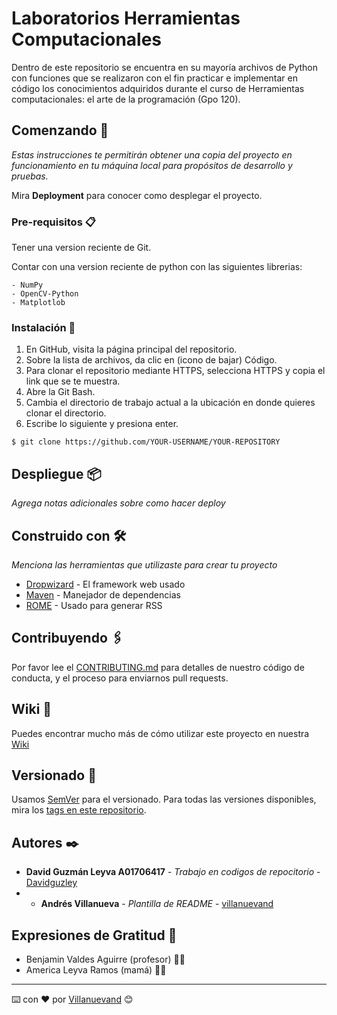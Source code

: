 # Laboratorios Herramientas Computacionales

Dentro de este repositorio se encuentra en su mayoría archivos de Python con funciones que se realizaron con el fin practicar e implementar en código los conocimientos adquiridos durante el curso de Herramientas computacionales: el arte de la programación (Gpo 120).

## Comenzando 🚀

_Estas instrucciones te permitirán obtener una copia del proyecto en funcionamiento en tu máquina local para propósitos de desarrollo y pruebas._

Mira **Deployment** para conocer como desplegar el proyecto.


### Pre-requisitos 📋

Tener una version reciente de Git.

Contar con una version reciente de python con las siguientes librerias:

```
- NumPy
- OpenCV-Python
- Matplotlob
```

### Instalación 🔧

1. En GitHub, visita la página principal del repositorio.
2. Sobre la lista de archivos, da clic en (icono de bajar) Código.
3. Para clonar el repositorio mediante HTTPS, selecciona HTTPS y copia el link que se te muestra.
4. Abre la Git Bash.
5. Cambia el directorio de trabajo actual a la ubicación en donde quieres clonar el directorio.
6. Escribe lo siguiente y presiona enter.
```
$ git clone https://github.com/YOUR-USERNAME/YOUR-REPOSITORY
```


## Despliegue 📦

_Agrega notas adicionales sobre como hacer deploy_

## Construido con 🛠️

_Menciona las herramientas que utilizaste para crear tu proyecto_

* [Dropwizard](http://www.dropwizard.io/1.0.2/docs/) - El framework web usado
* [Maven](https://maven.apache.org/) - Manejador de dependencias
* [ROME](https://rometools.github.io/rome/) - Usado para generar RSS

## Contribuyendo 🖇️

Por favor lee el [CONTRIBUTING.md](https://gist.github.com/villanuevand/xxxxxx) para detalles de nuestro código de conducta, y el proceso para enviarnos pull requests.

## Wiki 📖

Puedes encontrar mucho más de cómo utilizar este proyecto en nuestra [Wiki](https://github.com/tu/proyecto/wiki)

## Versionado 📌

Usamos [SemVer](http://semver.org/) para el versionado. Para todas las versiones disponibles, mira los [tags en este repositorio](https://github.com/tu/proyecto/tags).

## Autores ✒️

* **David Guzmán Leyva A01706417** - *Trabajo en codigos de repocitorio* - [Davidguzley](https://github.com/Davidguzley)
* * **Andrés Villanueva** - *Plantilla de README* - [villanuevand](https://github.com/villanuevand)

## Expresiones de Gratitud 🎁

* Benjamin Valdes Aguirre (profesor) 👨‍🏫
* America Leyva Ramos (mamá) 👩‍🦰

---
⌨️ con ❤️ por [Villanuevand](https://github.com/Villanuevand) 😊
